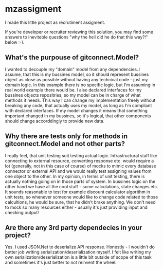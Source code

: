 # mzassigment
I made this little project as recrutiment assigment.

If you're developer or recruiter reviewing this solution, you may find some answers to ineviteble questions "why the hell did he do that this way?!" below :-).

## What's the purpouse of gitconnect.Model?
I wanted to decouple my "domain" model from any dependencies. I assume, that this is my bussines model, so it should represent bussines object as close as possible without having any technical code - just my domain logic. In this example there is no specific logic, but I'm assuming in real world example there would be. I also declared interfaces for my bussines objects repositries, so my model can be in charge of what methods it needs. This way I can change my implementation freely without breaking any code, that actually uses my model, as long as I'm compliant with declared interfaces. If my model changes it means that something important changed in my bussines, so it's logical, that other components should change accorddingly to provide new data. 

## Why there are tests only for methods in gitconnect.Model and not other parts?
I really feel, that unit testing suit testing actual logic. Infrastructural stuff like connecting to external resource, converting response etc. would require a lot (generally, not in this case of course) of mocks to mimic every database connector or external API and we would really test assigning values from one object to the other. In my opinion, in terms of unit testing, there is actually nothing going on in those parts of system. In bussines logic on the other hand we have all the cool stuff - some calculations, state changes etc. It sounds reasonable to test for example discount calculator algorithm in unit tests, so whenever someone would like to change code related to those calcultions, he would be sure, that he didn't brake anything. We don't need to mock so many resources either - usually it's just providing input and checking output!

## Are there any 3rd party dependecies in your project?
Yes. I used JSON.Net to deserialize API response. Honestly - I wouldn't do better job writing serialization/deserialization myself. I felt like writing my own serialization/deserialization is a little bit outside of scope of this task and sometimes it's just better to not reinvent the wheel.
